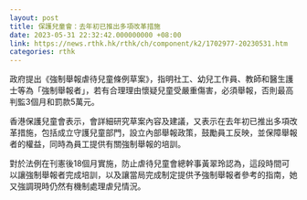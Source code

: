 ```yaml
---
layout: post
title: 保護兒童會：去年初已推出多項改革措施
date: 2023-05-31 22:32:42.000000000 +08:00
link: https://news.rthk.hk/rthk/ch/component/k2/1702977-20230531.htm
categories: rthk
---
```


政府提出《強制舉報虐待兒童條例草案》，指明社工、幼兒工作員、教師和醫生護士等為「強制舉報者」，若有合理理由懷疑兒童受嚴重傷害，必須舉報，否則最高判監3個月和罰款5萬元。

香港保護兒童會表示，會詳細研究草案內容及建議，又表示在去年初已推出多項改革措施，包括成立守護兒童部門，設立內部舉報政策，鼓勵員工反映，並保障舉報者的權益，同時為員工提供有關強制舉報的培訓。

對於法例在刊憲後18個月實施，防止虐待兒童會總幹事黃翠玲認為，這段時間可以讓強制舉報者完成培訓，以及讓當局完成制定提供予強制舉報者參考的指南，她又強調現時仍然有機制處理虐兒情況。
